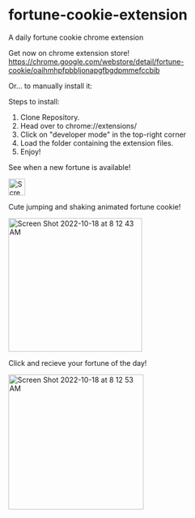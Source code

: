 # fortune-cookie-extension
A daily fortune cookie chrome extension

Get now on chrome extension store!
https://chrome.google.com/webstore/detail/fortune-cookie/oaihmhpfpbbljonapgfbgdpmmefccbib

Or... to manually install it:

Steps to install:
1. Clone Repository.
3. Head over to chrome://extensions/
4. Click on "developer mode" in the top-right corner
5. Load the folder containing the extension files.
6. Enjoy!

See when a new fortune is available!


<img width="33" alt="Screen Shot 2022-10-18 at 8 09 06 AM" src="https://user-images.githubusercontent.com/59126714/196426354-d6f66a6a-8d75-4651-b94e-5f62fc0e1bba.png">



Cute jumping and shaking animated fortune cookie!


<img width="264" alt="Screen Shot 2022-10-18 at 8 12 43 AM" src="https://user-images.githubusercontent.com/59126714/196426447-0f2a64d8-662c-4296-88d9-dbf45601e743.png">



Click and recieve your fortune of the day!


<img width="267" alt="Screen Shot 2022-10-18 at 8 12 53 AM" src="https://user-images.githubusercontent.com/59126714/196426552-bccf6529-1a14-4e2b-8f67-fa47fe3a6c81.png">





